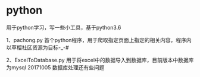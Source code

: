 # python
用于python学习，写一些小工具，基于python3.6

1、pachong.py
    首个python程序，用于爬取指定页面上指定的相关内容，程序内以草榴社区资源为目标-_-#

2、ExcelToDatabase.py
    用于将excel中的数据导入到数据库，目前版本中数据库为mysql
    20171005  数据库处理还有些问题